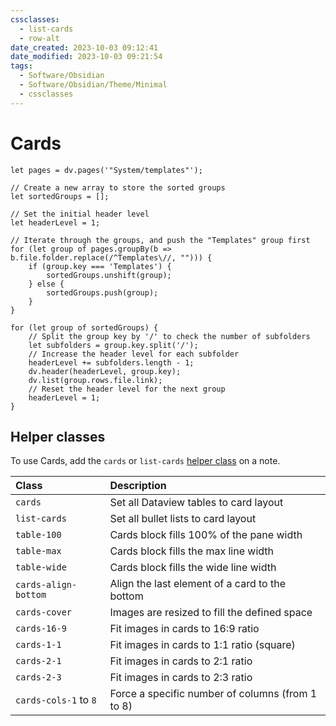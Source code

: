 ```yaml
---
cssclasses:
  - list-cards
  - row-alt
date_created: 2023-10-03 09:12:41
date_modified: 2023-10-03 09:21:54
tags:
  - Software/Obsidian
  - Software/Obsidian/Theme/Minimal
  - cssclasses
---
```

# Cards

```dataviewjs
let pages = dv.pages('"System/templates"');

// Create a new array to store the sorted groups
let sortedGroups = [];

// Set the initial header level
let headerLevel = 1;

// Iterate through the groups, and push the "Templates" group first
for (let group of pages.groupBy(b => b.file.folder.replace(/^Templates\//, ""))) {
    if (group.key === 'Templates') {
        sortedGroups.unshift(group);
    } else {
        sortedGroups.push(group);
    }
}

for (let group of sortedGroups) {
    // Split the group key by '/' to check the number of subfolders
    let subfolders = group.key.split('/');
    // Increase the header level for each subfolder
    headerLevel += subfolders.length - 1;
    dv.header(headerLevel, group.key);
    dv.list(group.rows.file.link); 
    // Reset the header level for the next group
    headerLevel = 1;
}
```

## Helper classes

To use Cards, add the `cards` or `list-cards` [helper class](https://minimal.guide/features/helper-classes) on a note.

|Class|Description|
|:--|:--|
|`cards`|Set all Dataview tables to card layout|
|`list-cards`|Set all bullet lists to card layout|
|`table-100`|Cards block fills 100% of the pane width|
|`table-max`|Cards block fills the max line width|
|`table-wide`|Cards block fills the wide line width|
|`cards-align-bottom`|Align the last element of a card to the bottom|
|`cards-cover`|Images are resized to fill the defined space|
|`cards-16-9`|Fit images in cards to 16:9 ratio|
|`cards-1-1`|Fit images in cards to 1:1 ratio (square)|
|`cards-2-1`|Fit images in cards to 2:1 ratio|
|`cards-2-3`|Fit images in cards to 2:3 ratio|
|`cards-cols-1` to `8`|Force a specific number of columns (from 1 to 8)|
